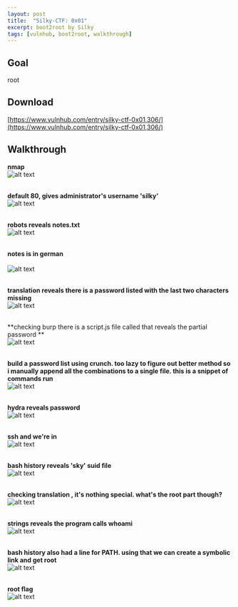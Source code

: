 ```yaml
---
layout: post
title:  "Silky-CTF: 0x01"
excerpt: boot2root by Silky
tags: [vulnhub, boot2root, walkthrough]
---
```


## Goal #
root

## Download #
[https://www.vulnhub.com/entry/silky-ctf-0x01,306/](https://www.vulnhub.com/entry/silky-ctf-0x01,306/)

## Walkthrough #

**nmap**
<br>![alt text](../vulnhub/Silky-CTF_0x01/nmap.png)
<br><br>

**default 80, gives administrator's username 'silky'**
<br>![alt text](../vulnhub/Silky-CTF_0x01/default80.png)
<br><br>

**robots reveals notes.txt**
<br>![alt text](../vulnhub/Silky-CTF_0x01/robots.png)
<br><br>

**notes is in german**<br>
<br>![alt text](../vulnhub/Silky-CTF_0x01/notes.png)
<br><br>

**translation reveals there is a password listed with the last two characters missing**
<br>![alt text](../vulnhub/Silky-CTF_0x01/translate.png)
<br><br>

**checking burp there is a script.js file called that reveals the partial password **
<br>![alt text](../vulnhub/Silky-CTF_0x01/scriptjs.png)
<br><br>

**build a password list using crunch. too lazy to figure out better method so i manually append all the combinations to a single file. this is a snippet of commands run**
<br>![alt text](../vulnhub/Silky-CTF_0x01/silkypass.png)
<br><br>

**hydra reveals password**
<br>![alt text](../vulnhub/Silky-CTF_0x01/hydra.png)
<br><br>

**ssh and we're in**
<br>![alt text](../vulnhub/Silky-CTF_0x01/ssh.png)
<br><br>

**bash history reveals 'sky' suid file**
<br>![alt text](../vulnhub/Silky-CTF_0x01/bash_history.png)
<br><br>

**checking translation , it's nothing special. what's the root part though?**
<br>![alt text](../vulnhub/Silky-CTF_0x01/translate2.png)
<br><br>

**strings reveals the program calls whoami**
<br>![alt text](../vulnhub/Silky-CTF_0x01/strings.png)
<br><br>

**bash history also had a line for PATH. using that we can create a symbolic link and get root**
<br>![alt text](../vulnhub/Silky-CTF_0x01/priv_esc.png)
<br><br>

**root flag**
<br>![alt text](../vulnhub/Silky-CTF_0x01/root_flag.png)
<br><br>

